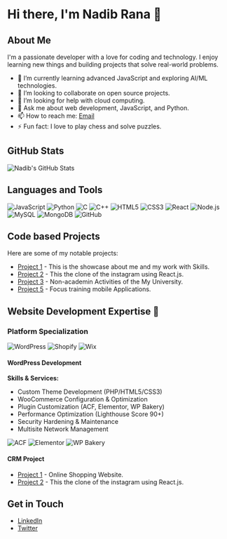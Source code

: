 # Hi there, I'm Nadib Rana 👋

## About Me
I'm a passionate developer with a love for coding and technology. I enjoy learning new things and building projects that solve real-world problems. 

- 🌱 I’m currently learning advanced JavaScript and exploring AI/ML technologies.
- 👯 I’m looking to collaborate on open source projects.
- 🤔 I’m looking for help with cloud computing.
- 💬 Ask me about web development, JavaScript, and Python.
- 📫 How to reach me: [Email](mailto:codecrafersnadib@gmail.com)
- ⚡ Fun fact: I love to play chess and solve puzzles.

## GitHub Stats
![Nadib's GitHub Stats](https://github-readme-stats.vercel.app/api?username=Nadib-Rana&show_icons=true&theme=radical)


## Languages and Tools

![JavaScript](https://img.shields.io/badge/-JavaScript-black?style=flat-square&logo=javascript)
![Python](https://img.shields.io/badge/-Python-black?style=flat-square&logo=python)
![C](https://img.shields.io/badge/-C-black?style=flat-square&logo=c&logoColor=white)
![C++](https://img.shields.io/badge/-C%2B%2B-black?style=flat-square&logo=cplusplus&logoColor=white)
![HTML5](https://img.shields.io/badge/-HTML-black?style=flat-square&logo=html5)
![CSS3](https://img.shields.io/badge/-CSS-black?style=flat-square&logo=css3)
![React](https://img.shields.io/badge/-React-black?style=flat-square&logo=react)
![Node.js](https://img.shields.io/badge/-Node.js-black?style=flat-square&logo=node.js)
![MySQL](https://img.shields.io/badge/-MySQL-black?style=flat-square&logo=mysql)
![MongoDB](https://img.shields.io/badge/-MongoDB-black?style=flat-square&logo=mongodb)
![GitHub](https://img.shields.io/badge/-GitHub-black?style=flat-square&logo=github)


## Code based  Projects
Here are some of my notable projects:

- [Project 1](https://nadib-rana.github.io/My-Portfolio-/) - This is the showcase about me and my work with Skills.
- [Project 2](https://github.com/Nadib-Rana/InstagramClone) - This the clone of the instagram using React.js.
- [Project 3](https://github.com/Nadib-Rana/GUBproject/tree/main/GUBstudentBridge) - Non-academin Activities of the My University.
- [Project 5](https://github.com/Nadib-Rana/focusedtracking) - Focus training mobile Applications.



## Website Development Expertise 🚀

### Platform Specialization
![WordPress](https://img.shields.io/badge/-WordPress-21759B?style=flat-square&logo=wordpress&logoColor=white)
![Shopify](https://img.shields.io/badge/-Shopify-7AB55C?style=flat-square&logo=shopify&logoColor=white)
![Wix](https://img.shields.io/badge/-Wix-0C6EFC?style=flat-square&logo=wix&logoColor=white)

#### WordPress Development
**Skills & Services:**
- Custom Theme Development (PHP/HTML5/CSS3)
- WooCommerce Configuration & Optimization
- Plugin Customization (ACF, Elementor, WP Bakery)
- Performance Optimization (Lighthouse Score 90+)
- Security Hardening & Maintenance
- Multisite Network Management

![ACF](https://img.shields.io/badge/-Advanced%20Custom%20Fields-00C4CC?style=flat-square&logo=wordpress)
![Elementor](https://img.shields.io/badge/-Elementor-FF7F50?style=flat-square&logo=elementor)
![WP Bakery](https://img.shields.io/badge/-WP%20Bakery-0073AA?style=flat-square&logo=wordpress)

#### CRM Project


- [Project 1](https://showupmat.com) - Online Shopping Website.
- [Project 2](https://github.com/Nadib-Rana/InstagramClone) - This the clone of the instagram using React.js.







## Get in Touch
- [LinkedIn](https://www.linkedin.com/in/your-linkedin-profile)
- [Twitter](https://twitter.com/your-twitter-profile)


